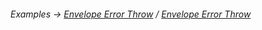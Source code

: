 ###### Examples -> [Envelope Error Throw](../../examples/output-envelope-error-throw.md) / [Envelope Error Throw](../../examples/output-envelope-error-throw.md)
